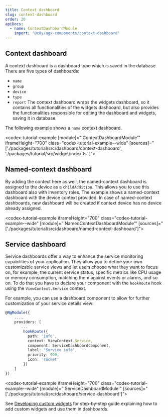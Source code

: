 ```yaml
---
title: Context dashboard
slug: context-dashboard
order: 20
apiDocs:
  - name: ContextDashboardModule
    import: '@c8y/ngx-components/context-dashboard'
---
```


<!-- markdownlint-disable MD025 -->
<!-- markdownlint-disable MD033 -->
<!-- markdownlint-disable MD051 -->

## Context dashboard

A context dashboard is a dashboard type which is saved in the database. There are five types of dashboards:
- `name`
- `group`
- `device`
- `type`
- `report`
The context dashboard wraps the widgets dashboard, so it contains all functionalities of the widgets
dashboard, but also provides the functionalities responsible for editing the dashboard and widgets, saving it in database.

The following example shows a `name` context dashboard.

<codex-tutorial-example [module]="'ContextDashboardModule'"
iframeHeight="700"
class="codex-tutorial-example--wide"
[sources]="['./packages/tutorial/src/dashboard/context-dashboard',
'./packages/tutorial/src/widget/index.ts'
]"></codex-tutorial-example>

## Named-context dashboard

By adding the context here as well, the named-context dashboard is assigned to the device as a `childAddition`.
This allows you to use this dashboard also with inventory roles. The example shows a named-context dashboard with the device context provided.
In case of named-context dashboards, new dashboard will be created if context device has no device already assigned.

<codex-tutorial-example
iframeHeight="700"
class="codex-tutorial-example--wide"
[module]="'NamedContextDashboardModule'"
[sources]="['./packages/tutorial/src/dashboard/named-context-dashboard']"></codex-tutorial-example>

## Service dashboard

Service dashboards offer a way to enhance the service monitoring capabilities of your application. They allow you to define your own customizable service views and let
users choose what they want to focus on, for example, the current service status, specific metrics like CPU usage or memory consumption, matching them against events or alarms, and so on.
To do that you have to declare your component with the `hookRoute` hook using the `ViewContext.Service` context.

For example, you can use a dashboard component to allow for further customization of your service details view:

```typescript
@NgModule({
    ...,
    providers: [
       ...
        hookRoute({
          path: 'info',
          context: ViewContext.Service,
          component: ServiceDashboardComponent,
          label: 'Service info',
          priority: 900,
          icon: 'rocket'
        })
    ]
})
```

<codex-tutorial-example
iframeHeight="700"
class="codex-tutorial-example--wide"
[module]="'ServiceDashboardModule'"
[sources]="['./packages/tutorial/src/dashboard/service-dashboard']"></codex-tutorial-example>

See [Developing custom widgets](#/getting-started/guides/custom-widgets) for step-by-step guide explaining how to
add custom widgets and use them in dashboards.
